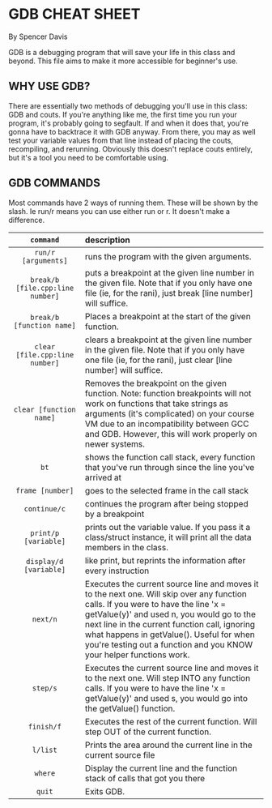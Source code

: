 # GDB CHEAT SHEET
By Spencer Davis

GDB is a debugging program that will save your life in this class and beyond.
This file aims to make it more accessible for beginner's use.

## WHY USE GDB?
There are essentially two methods of debugging you'll use in this class: GDB and couts.
If you're anything like me, the first time you run your program, it's probably going to segfault. If and when it does that, you're gonna have to backtrace it with GDB anyway. From there, you may as well test your variable values from that line instead of placing the couts, recompiling, and rerunning. Obviously this doesn't replace couts entirely, but it's a tool you need to be comfortable using.

## GDB COMMANDS
Most commands have 2 ways of running them. These will be shown by the slash. Ie run/r means you can use either run or r. It doesn't make a difference.


| `command` | description |
| :---:                               |:---                               |
| `run/r [arguments]` | runs the program with the given arguments. |
| `break/b [file.cpp:line number]` | puts a breakpoint at the given line number in the given file. Note that if you only have one file (ie, for the rani), just break [line number] will suffice. |
| `break/b [function name]` | Places a breakpoint at the start of the given function. |
| `clear [file.cpp:line number]` | clears a breakpoint at the given line number in the given file. Note that if you only have one file (ie, for the rani), just clear [line number] will suffice. |
| `clear [function name]` | Removes the breakpoint on the given function. Note: function breakpoints will not work on functions that take strings as arguments (it's complicated) on your course VM due to an incompatibility between GCC and GDB. However, this will work properly on newer systems. |
| `bt` | shows the function call stack, every function that you've run through since the line you've arrived at |
| `frame [number]` | goes to the selected frame in the call stack |
| `continue/c` | continues the program after being stopped by a breakpoint |
| `print/p [variable]` | prints out the variable value. If you pass it a class/struct instance, it will print all the data members in the class. |
| `display/d [variable]` | like print, but reprints the information after every instruction |
| `next/n` | Executes the current source line and moves it to the next one. Will skip over any function calls. If you were to have the line 'x = getValue(y)' and used n, you would go to the next line in the current function call, ignoring what happens in getValue(). Useful for when you're testing out a function and you KNOW your helper functions work.
| `step/s` | Executes the current source line and moves it to the next one. Will step INTO any function calls. If you were to have the line 'x = getValue(y)' and used s, you would go into the getValue() function.|
| `finish/f` | Executes the rest of the current function. Will step OUT of the current function. |
| `l/list` | Prints the area around the current line in the current source file |
| `where` | Display the current line and the function stack of calls that got you there |
| `quit` | Exits GDB. |